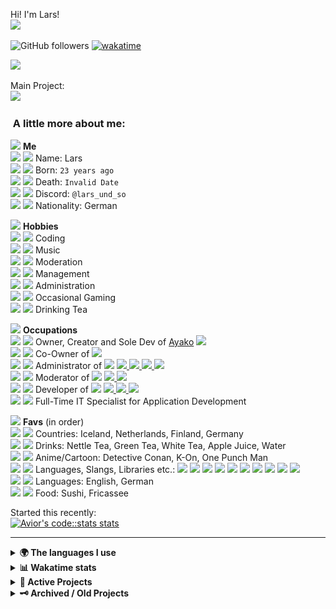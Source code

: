Hi! I'm Lars!  
<img src="https://cdn.discordapp.com/emojis/1055865566314897408.webp" width="50">

![GitHub followers](https://img.shields.io/github/followers/Larsundso?label=Follow&style=flat-square) [![wakatime](https://wakatime.com/badge/user/dd3b35d0-d275-4870-a3d1-a0158fd38981.svg)](https://wakatime.com/@dd3b35d0-d275-4870-a3d1-a0158fd38981)

![](https://komarev.com/ghpvc/?username=larsundso)

Main Project:  
<a href="https://top.gg/bot/650691698409734151">
<img src="https://top.gg/api/widget/650691698409734151.svg">
</a>

### <img src="https://media.giphy.com/media/VgCDAzcKvsR6OM0uWg/giphy.gif" width="50" alt=""> A little more about me:

<img src="https://cdn.discordapp.com/emojis/946108238737338388.webp" width="16"> **Me**  
<img src="https://cdn.discordapp.com/emojis/968487821704822804.webp" width="16"> <img src="https://cdn.discordapp.com/emojis/924071140257841162.webp" width="16"> Name: Lars  
<img src="https://cdn.discordapp.com/emojis/968487821704822804.webp" width="16"> <img src="https://cdn.discordapp.com/emojis/807752347782086707.webp" width="16"> Born: `23 years ago`  
<img src="https://cdn.discordapp.com/emojis/968487821704822804.webp" width="16"> <img src="https://cdn.discordapp.com/emojis/864572610284224523.webp" width="16"> Death: `Invalid Date`  
<img src="https://cdn.discordapp.com/emojis/968487821704822804.webp" width="16"> <img src="https://cdn.discordapp.com/emojis/1042174387731845212.webp" width="16"> Discord: `@lars_und_so`  
<img src="https://cdn.discordapp.com/emojis/968488315659632690.webp" width="16"> <img src="https://cdn.discordapp.com/emojis/818265329460445204.gif" width="16"> Nationality: German  

<img src="https://cdn.discordapp.com/emojis/946108238737338388.webp" width="16"> **Hobbies**  
<img src="https://cdn.discordapp.com/emojis/968487821704822804.webp" width="16"> <img src="https://cdn.discordapp.com/emojis/839646327662444544.webp" width="16"> Coding  
<img src="https://cdn.discordapp.com/emojis/968487821704822804.webp" width="16"> <img src="https://cdn.discordapp.com/emojis/840916302402682900.gif" width="16"> Music  
<img src="https://cdn.discordapp.com/emojis/968487821704822804.webp" width="16"> <img src="https://cdn.discordapp.com/emojis/1085758935375556670.webp" width="16"> Moderation  
<img src="https://cdn.discordapp.com/emojis/968487821704822804.webp" width="16"> <img src="https://cdn.discordapp.com/emojis/908881910745411604.webp" width="16"> Management  
<img src="https://cdn.discordapp.com/emojis/968487821704822804.webp" width="16"> <img src="https://cdn.discordapp.com/emojis/1095946135081861241.webp" width="16"> Administration  
<img src="https://cdn.discordapp.com/emojis/968487821704822804.webp" width="16"> <img src="https://cdn.discordapp.com/emojis/774878519133470741.webp" width="16"> Occasional Gaming  
<img src="https://cdn.discordapp.com/emojis/968488315659632690.webp" width="16"> <img src="https://cdn.discordapp.com/emojis/1057785740743954462.webp" width="16"> Drinking Tea  

<img src="https://cdn.discordapp.com/emojis/946108238737338388.webp" width="16"> **Occupations**  
<img src="https://cdn.discordapp.com/emojis/968487821704822804.webp" width="16"> <img src="https://cdn.discordapp.com/emojis/792822369563181067.webp" width="16"> Owner, Creator and Sole Dev of [Ayako](https://ayakobot.com/) <img src="https://cdn.discordapp.com/emojis/980896742620938282.webp" width="16">  
<img src="https://cdn.discordapp.com/emojis/968487821704822804.webp" width="16"> <img src="https://cdn.discordapp.com/emojis/1067084401764204664.webp" width="16"> Co-Owner of <a href="https://discord.gg/animekos" target="_blank"><img src="https://img.shields.io/badge/Discord-Animekos-fea730?style=flat&logo=discord&logoColor=white"/></a>  
<img src="https://cdn.discordapp.com/emojis/968487821704822804.webp" width="16"> <img src="https://cdn.discordapp.com/emojis/1067084402833772554.webp" width="16"> Administrator of <a href="https://discord.gg/animekos" target="_blank"><img src="https://img.shields.io/badge/Discord-Animekos-fea730?style=flat&logo=discord&logoColor=white"/></a> <a href="https://discord.gg/angel" target="_blank"> <img src="https://img.shields.io/badge/Discord-Angel-fffeda?style=flat&logo=discord&logoColor=white"/> </a> <a href="https://discord.gg/willis" target="_blank"> <img src="https://img.shields.io/badge/Discord-Will's%20Hangout-a970ff?style=flat&logo=discord&logoColor=white"/> </a> <a href="https://discord.gg/happy" target="_blank"> <img src="https://img.shields.io/badge/Discord-Reiko-1b1542?style=flat&logo=discord&logoColor=white"/> </a> <a href="https://discord.gg/pats" target="_blank"> <img src="https://img.shields.io/badge/Discord-Cozy%20Kingdom-0a3560?style=flat&logo=discord&logoColor=white"/> </a>  
<img src="https://cdn.discordapp.com/emojis/968487821704822804.webp" width="16"> <img src="https://cdn.discordapp.com/emojis/1067084400531087492.webp" width="16"> Moderator of <a href="https://discord.gg/animekos" target="_blank"><img src="https://img.shields.io/badge/Discord-Animekos-fea730?style=flat&logo=discord&logoColor=white"/></a> <a href="https://discord.gg/angel" target="_blank"> <img src="https://img.shields.io/badge/Discord-Angel-fffeda?style=flat&logo=discord&logoColor=white"/> </a> <a href="https://discord.gg/willis" target="_blank"> <img src="https://img.shields.io/badge/Discord-Will's%20Hangout-a970ff?style=flat&logo=discord&logoColor=white"/> </a>  
<img src="https://cdn.discordapp.com/emojis/968487821704822804.webp" width="16"> <img src="https://cdn.discordapp.com/emojis/714835632077144064.webp" width="16"> Developer of <a href="https://discord.gg/animekos" target="_blank"><img src="https://img.shields.io/badge/Discord-Animekos-fea730?style=flat&logo=discord&logoColor=white"/></a> <a href="https://discord.gg/angel" target="_blank"> <img src="https://img.shields.io/badge/Discord-Angel-fffeda?style=flat&logo=discord&logoColor=white"/> </a> <a href="https://discord.gg/willis" target="_blank"> <img src="https://img.shields.io/badge/Discord-Will's%20Hangout-a970ff?style=flat&logo=discord&logoColor=white"/> </a> <a href="https://discord.gg/happy" target="_blank"> <img src="https://img.shields.io/badge/Discord-Reiko-1b1542?style=flat&logo=discord&logoColor=white"/> </a>  
<img src="https://cdn.discordapp.com/emojis/968488315659632690.webp" width="16"> <img src="https://cdn.discordapp.com/emojis/1104687316271910983.webp" width="16"> Full-Time IT Specialist for Application Development

<img src="https://cdn.discordapp.com/emojis/946108238737338388.webp" width="16"> **Favs** (in order)  
<img src="https://cdn.discordapp.com/emojis/968487821704822804.webp" width="16"> <img src="https://cdn.discordapp.com/emojis/866044611953033246.webp" width="16"> Countries: Iceland, Netherlands, Finland, Germany  
<img src="https://cdn.discordapp.com/emojis/968487821704822804.webp" width="16"> <img src="https://cdn.discordapp.com/emojis/924071163351670794.webp" width="16"> Drinks: Nettle Tea, Green Tea, White Tea, Apple Juice, Water  
<img src="https://cdn.discordapp.com/emojis/968487821704822804.webp" width="16"> <img src="https://cdn.discordapp.com/emojis/768261229641728020.gif" width="16"> Anime/Cartoon: Detective Conan, K-On, One Punch Man  
<img src="https://cdn.discordapp.com/emojis/968487821704822804.webp" width="16"> <img src="https://cdn.discordapp.com/emojis/997875580378828931.webp" width="16"> Languages, Slangs, Libraries etc.: <img src="https://cdn.discordapp.com/emojis/861118164636401684.webp" width="16"> <img src="https://cdn.discordapp.com/emojis/851461487498493952.webp" width="16"> <img src="https://cdn.discordapp.com/emojis/813910634756309022.webp" width="16"> <img src="https://cdn.discordapp.com/emojis/797196176692740156.webp" width="16"> <img src="https://cdn.discordapp.com/emojis/823571886117093397.webp" width="16"> <img src="https://cdn.discordapp.com/emojis/628587870499635200.webp" width="16"> <img src="https://cdn.discordapp.com/emojis/813232849469571073.webp" width="16"> <img src="https://cdn.discordapp.com/emojis/1014806356169084986.webp" width="16"> <img src="https://cdn.discordapp.com/emojis/813909685542584321.webp" width="16"> <img src="https://cdn.discordapp.com/emojis/813907629989691442.webp" width="16">  
<img src="https://cdn.discordapp.com/emojis/968487821704822804.webp" width="16"> <img src="https://cdn.discordapp.com/emojis/393836741272010752.gif" width="16"> Languages: English, German  
<img src="https://cdn.discordapp.com/emojis/968488315659632690.webp" width="16"> <img src="https://cdn.discordapp.com/emojis/864572647034454050.gif" width="16"> Food: Sushi, Fricassee  

Started this recently:  
[![Avior's code::stats stats](https://codestats-readme.avior.me/api?username=Lars_und_so&show_icons)](https://github.com/Aviortheking/codestats-readme)

---

<details>
  <summary><b>🌍 The languages I use</b></summary>
  <hr>
  
  
| ⏰ Past month | ⌛️ Past Year |
|---|---|
| <a href="https://wakatime.com"><img src="https://wakatime.com/share/@Larsundso/18a8be3a-953c-47d2-9c02-24fbb83d1a4a.png" height="300px"></a> | <a href="https://wakatime.com"><img src="https://wakatime.com/share/@Larsundso/5ac37dee-bc9b-4263-9b93-6496293dfa33.png" height="300px"></a> |
</details>

<details>
<summary><b>📊 Wakatime stats</b><br></summary>
<div>
<hr/>

![Metrics](/github-metrics.svg)

<!--START_SECTION:waka-->
![Code Time](http://img.shields.io/badge/Code%20Time-4%2C476%20hrs%2037%20mins-blue)

![Lines of code](https://img.shields.io/badge/From%20Hello%20World%20I%27ve%20Written-4.1%20million%20lines%20of%20code-blue)

**🐱 My GitHub Data** 

> 📦 ? Used in GitHub's Storage 
 > 
> 🏆 980 Contributions in the Year 2025
 > 
> 🚫 Not Opted to Hire
 > 
> 📜 15 Public Repositories 
 > 
> 🔑 0 Private Repositories 
 > 
**I'm a Night 🦉** 

```text
🌞 Morning                979 commits         ███░░░░░░░░░░░░░░░░░░░░░░   13.54 % 
🌆 Daytime                2248 commits        ████████░░░░░░░░░░░░░░░░░   31.10 % 
🌃 Evening                2775 commits        ██████████░░░░░░░░░░░░░░░   38.39 % 
🌙 Night                  1226 commits        ████░░░░░░░░░░░░░░░░░░░░░   16.96 % 
```
📅 **I'm Most Productive on Wednesday** 

```text
Monday                   1165 commits        ████░░░░░░░░░░░░░░░░░░░░░   16.12 % 
Tuesday                  1146 commits        ████░░░░░░░░░░░░░░░░░░░░░   15.86 % 
Wednesday                1204 commits        ████░░░░░░░░░░░░░░░░░░░░░   16.66 % 
Thursday                 1017 commits        ████░░░░░░░░░░░░░░░░░░░░░   14.07 % 
Friday                   922 commits         ███░░░░░░░░░░░░░░░░░░░░░░   12.76 % 
Saturday                 774 commits         ███░░░░░░░░░░░░░░░░░░░░░░   10.71 % 
Sunday                   1000 commits        ███░░░░░░░░░░░░░░░░░░░░░░   13.84 % 
```


📊 **This Week I Spent My Time On** 

```text
🕑︎ Time Zone: Europe/Berlin

💬 Programming Languages: 
TypeScript               6 hrs 21 mins       ███████████████░░░░░░░░░░   61.24 % 
JavaScript               2 hrs 15 mins       █████░░░░░░░░░░░░░░░░░░░░   21.80 % 
JSON                     1 hr 16 mins        ███░░░░░░░░░░░░░░░░░░░░░░   12.27 % 
Other                    7 mins              ░░░░░░░░░░░░░░░░░░░░░░░░░   01.22 % 
Text                     7 mins              ░░░░░░░░░░░░░░░░░░░░░░░░░   01.14 % 

🔥 Editors: 
VS Code                  10 hrs 23 mins      █████████████████████████   100.00 % 

🐱‍💻 Projects: 
raleo-backend-ts         6 hrs 11 mins       ███████████████░░░░░░░░░░   59.65 % 
raleo-backend            2 hrs 14 mins       █████░░░░░░░░░░░░░░░░░░░░   21.65 % 
webshop-dbtypes          36 mins             █░░░░░░░░░░░░░░░░░░░░░░░░   05.80 % 
Ayako-v2                 29 mins             █░░░░░░░░░░░░░░░░░░░░░░░░   04.66 % 
Ayako                    24 mins             █░░░░░░░░░░░░░░░░░░░░░░░░   03.88 % 
```

**I Mostly Code in TypeScript** 

```text
TypeScript               26 repos            ████████████░░░░░░░░░░░░░   50.00 % 
Svelte                   7 repos             ███░░░░░░░░░░░░░░░░░░░░░░   13.46 % 
JavaScript               4 repos             ██░░░░░░░░░░░░░░░░░░░░░░░   07.69 % 
Shell                    3 repos             █░░░░░░░░░░░░░░░░░░░░░░░░   05.77 % 
Astro                    2 repos             █░░░░░░░░░░░░░░░░░░░░░░░░   03.85 % 
```



**Timeline**

![Lines of Code chart](https://raw.githubusercontent.com/Larsundso/Larsundso/main/assets/bar_graph.png)


 Last Updated on 07/09/2025 19:10:44 UTC
<!--END_SECTION:waka-->

<a href="https://wakatime.com"><img src="https://wakatime.com/share/@Larsundso/f59bf58e-3d24-49c2-8aad-9878e5e70681.png" /></a>

</div>
</details>

<details>
<summary><b>🧾 Active Projects</b></summary>
<hr>

| Project                                                                                                                                                               | Status                                                                                                                                                                                                                                                  |
| --------------------------------------------------------------------------------------------------------------------------------------------------------------------- | ------------------------------------------------------------------------------------------------------------------------------------------------------------------------------------------------------------------------------------------------------- |
| [![ReadMe Card](https://github-readme-stats.vercel.app/api/pin/?username=Larsundso&repo=waifu.pics&theme=dracula)](https://github.com/Larsundso/waifu.pics)           | [![wakatime](https://wakatime.com/badge/user/dd3b35d0-d275-4870-a3d1-a0158fd38981/project/d21d2379-0d92-4e28-b9a4-acbbd403572d.svg)](https://wakatime.com/badge/user/dd3b35d0-d275-4870-a3d1-a0158fd38981/project/d21d2379-0d92-4e28-b9a4-acbbd403572d) |
| [![ReadMe Card](https://github-readme-stats.vercel.app/api/pin/?username=Larsundso&repo=purrbot-api&theme=dracula)](https://github.com/Larsundso/purrbot-api)         | [![wakatime](https://wakatime.com/badge/user/dd3b35d0-d275-4870-a3d1-a0158fd38981/project/31ee32ad-665a-4ad4-91fe-b3bb6b55d79d.svg)](https://wakatime.com/badge/user/dd3b35d0-d275-4870-a3d1-a0158fd38981/project/31ee32ad-665a-4ad4-91fe-b3bb6b55d79d) |
| [![ReadMe Card](https://github-readme-stats.vercel.app/api/pin/?username=AyakoBot&repo=Ayako-v2&theme=dracula)](https://github.com/AyakoBot/Ayako-v2)                 | [![wakatime](https://wakatime.com/badge/user/dd3b35d0-d275-4870-a3d1-a0158fd38981/project/111a2fa0-b455-463c-9303-daaf3237bfb6.svg)](https://wakatime.com/badge/user/dd3b35d0-d275-4870-a3d1-a0158fd38981/project/df3d8849-2e01-443c-bb30-491c3e4a8d09) |
| [![ReadMe Card](https://github-readme-stats.vercel.app/api/pin/?username=AyakoBot&repo=Server&theme=dracula)](https://github.com/AyakoBot/Server)                     | [![wakatime](https://wakatime.com/badge/user/dd3b35d0-d275-4870-a3d1-a0158fd38981/project/69143c1e-620e-48d7-a802-c6524c4c5d0a.svg)](https://wakatime.com/badge/user/dd3b35d0-d275-4870-a3d1-a0158fd38981/project/69143c1e-620e-48d7-a802-c6524c4c5d0a) |
| [![ReadMe Card](https://github-readme-stats.vercel.app/api/pin/?username=AyakoBot&repo=Website&theme=dracula)](https://github.com/AyakoBot/Website)                   | [![wakatime](https://wakatime.com/badge/user/dd3b35d0-d275-4870-a3d1-a0158fd38981/project/ed78acca-23f5-47f1-888b-5b8e265ff65d.svg)](https://wakatime.com/badge/user/dd3b35d0-d275-4870-a3d1-a0158fd38981/project/ed78acca-23f5-47f1-888b-5b8e265ff65d) |
| Private Repo & Private Discord Bot                                                                                                                                    | [![wakatime](https://wakatime.com/badge/user/dd3b35d0-d275-4870-a3d1-a0158fd38981/project/1d86fd39-fe67-4693-b717-f5d1b14e2c80.svg)](https://wakatime.com/badge/user/dd3b35d0-d275-4870-a3d1-a0158fd38981/project/1d86fd39-fe67-4693-b717-f5d1b14e2c80) |
| [![Discord Server](https://discordapp.com/api/guilds/672546390915940405/widget.png?style=banner1)](https://discord.gg/angel)                                          | [![wakatime](https://wakatime.com/badge/user/dd3b35d0-d275-4870-a3d1-a0158fd38981/project/9f91f0cb-9a8f-4f50-98fe-8513644e9990.svg)](https://wakatime.com/badge/user/dd3b35d0-d275-4870-a3d1-a0158fd38981/project/9f91f0cb-9a8f-4f50-98fe-8513644e9990) |
| [![Discord Bots](https://top.gg/api/widget/711428816127393844.svg)](https://top.gg/bot/711428816127393844)                                                            | [![wakatime](https://wakatime.com/badge/user/dd3b35d0-d275-4870-a3d1-a0158fd38981/project/89342bfb-108a-41bd-9f60-f8b839cebe69.svg)](https://wakatime.com/badge/user/dd3b35d0-d275-4870-a3d1-a0158fd38981/project/89342bfb-108a-41bd-9f60-f8b839cebe69) |

</details>

<details>
<summary><b>🗝️ Archived / Old Projects</b></summary>
<hr>

| Project                                                                                                                                                               | Status                                                                                                                                                                                                                                                  |
| --------------------------------------------------------------------------------------------------------------------------------------------------------------------- | ------------------------------------------------------------------------------------------------------------------------------------------------------------------------------------------------------------------------------------------------------- |
| [![ReadMe Card](https://github-readme-stats.vercel.app/api/pin/?username=AyakoBot&repo=Ayako-v1.5&theme=dracula)](https://github.com/AyakoBot/Ayako-v1.5)             | [![wakatime](https://wakatime.com/badge/user/dd3b35d0-d275-4870-a3d1-a0158fd38981/project/d6de1fb5-f3e0-4fbe-a14c-40aa74e5b9e4.svg)](https://wakatime.com/badge/user/dd3b35d0-d275-4870-a3d1-a0158fd38981/project/d6de1fb5-f3e0-4fbe-a14c-40aa74e5b9e4) |
| [![ReadMe Card](https://github-readme-stats.vercel.app/api/pin/?username=AyakoBot&repo=Website-Backend&theme=dracula)](https://github.com/AyakoBot/Website-Backend)   | [![wakatime](https://wakatime.com/badge/user/dd3b35d0-d275-4870-a3d1-a0158fd38981/project/6ec69bc0-78e4-45c8-9f9e-dca1c5b650e8.svg)](https://wakatime.com/badge/user/dd3b35d0-d275-4870-a3d1-a0158fd38981/project/6ec69bc0-78e4-45c8-9f9e-dca1c5b650e8) |
| [![ReadMe Card](https://github-readme-stats.vercel.app/api/pin/?username=AyakoBot&repo=Website-Frontend&theme=dracula)](https://github.com/AyakoBot/Website-Frontend) | [![wakatime](https://wakatime.com/badge/user/dd3b35d0-d275-4870-a3d1-a0158fd38981/project/25495a7e-4658-4110-83e9-6e2e8ce8164b.svg)](https://wakatime.com/badge/user/dd3b35d0-d275-4870-a3d1-a0158fd38981/project/25495a7e-4658-4110-83e9-6e2e8ce8164b) |
| [![Discord Bots](https://top.gg/api/widget/968802830624374815.svg)](https://top.gg/bot/968802830624374815)                                                            | [![wakatime](https://wakatime.com/badge/user/dd3b35d0-d275-4870-a3d1-a0158fd38981/project/018c57fd-cc45-4388-af36-04d1cc42d9c8.svg)](https://wakatime.com/badge/user/dd3b35d0-d275-4870-a3d1-a0158fd38981/project/018c57fd-cc45-4388-af36-04d1cc42d9c8) |


</details>

